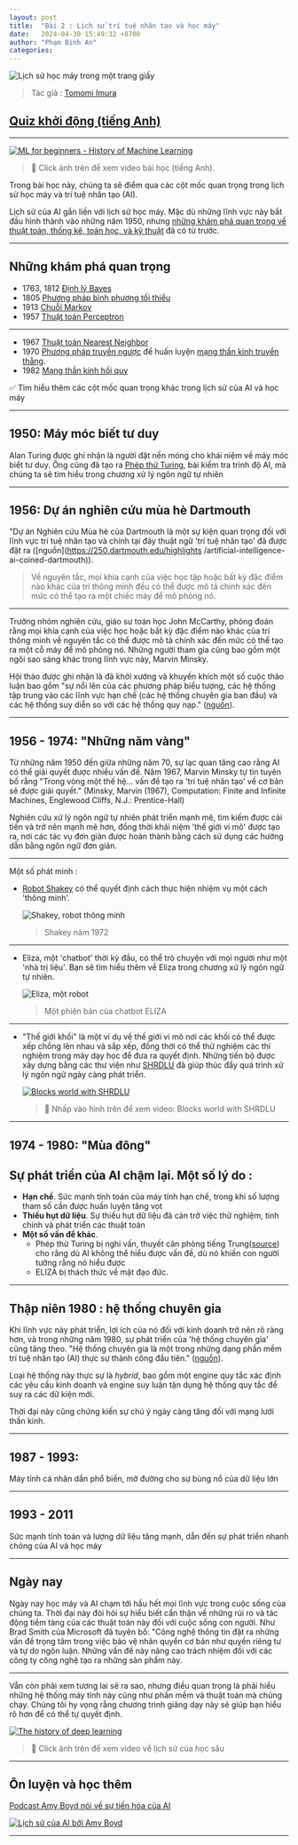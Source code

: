 ```yaml
---
layout: post
title:  "Bài 2 : Lịch sử trí tuệ nhân tạo và học máy"
date:   2024-04-30 15:49:32 +0700
author: "Phạm Bình An"
categories: 
---
```


![Lịch sử học máy trong một trang giấy]({{site.url}}/assets/images/classic-ML-course/ml-history.png)
> Tác giả : [Tomomi Imura](https://www.twitter.com/girlie_mac)

## [Quiz khởi động (tiếng Anh)](https://gray-sand-07a10f403.1.azurestaticapps.net/quiz/3/)

---

[![ML for beginners - History of Machine Learning](https://img.youtube.com/vi/N6wxM4wZ7V0/0.jpg)](https://youtu.be/N6wxM4wZ7V0 "ML for beginners - History of Machine Learning")

> 🎥 Click ảnh trên để xem video bài học (tiếng Anh).

Trong bài học này, chúng ta sẽ điểm qua các cột mốc quan trọng trong lịch sử học máy và trí tuệ nhân tạo (AI).

Lịch sử của AI gắn liền với lịch sử học máy. Mặc dù những lĩnh vực này bắt đầu hình thành vào những năm 1950, nhưng [những khám phá quan trọng về thuật toán, thống kê, toán học, và kỹ thuật](https://wikipedia.org/wiki/Timeline_of_machine_learning) đã có từ trước. 

---
## Những khám phá quan trọng

- 1763, 1812 [Định lý Bayes](https://wikipedia.org/wiki/Bayes%27_theorem)
- 1805 [Phương pháp bình phương tối thiểu](https://wikipedia.org/wiki/Least_squares) 
- 1913 [Chuỗi Markov](https://wikipedia.org/wiki/Markov_chain)
- 1957 [Thuật toán Perceptron](https://wikipedia.org/wiki/Perceptron)

---

- 1967 [Thuật toán Nearest Neighbor](https://wikipedia.org/wiki/Nearest_neighbor) 
- 1970 [Phương pháp truyền ngược](https://wikipedia.org/wiki/Backpropagation) để huấn luyện [mạng thần kinh truyền thẳng](https://wikipedia.org/wiki/Feedforward_neural_network).
- 1982 [Mạng thần kinh hồi quy](https://wikipedia.org/wiki/Recurrent_neural_network) 

✅ Tìm hiểu thêm các cột mốc quan trọng khác trong lịch sử của AI và học máy

---
## 1950: Máy móc biết tư duy

Alan Turing được ghi nhận là người đặt nền móng cho khái niệm về máy móc biết tư duy. Ông cũng đã tạo ra [Phép thử Turing](https://www.bbc.com/news/technology-18475646), bài kiểm tra trình độ AI, mà chúng ta sẽ tìm hiểu trong chương xử lý ngôn ngữ tự nhiên

---
## 1956: Dự án nghiên cứu mùa hè Dartmouth

"Dự án Nghiên cứu Mùa hè của Dartmouth là một sự kiện quan trọng đối với lĩnh vực trí tuệ nhân tạo và chính tại đây thuật ngữ 'trí tuệ nhân tạo' đã được đặt ra ([nguồn](https://250.dartmouth.edu/highlights /artificial-intelligence-ai-coined-dartmouth)).

> Về nguyên tắc, mọi khía cạnh của việc học tập hoặc bất kỳ đặc điểm nào khác của trí thông minh đều có thể được mô tả chính xác đến mức có thể tạo ra một chiếc máy để mô phỏng nó.

---

Trưởng nhóm nghiên cứu, giáo sư toán học John McCarthy, phỏng đoán rằng mọi khía cạnh của việc học hoặc bất kỳ đặc điểm nào khác của trí thông minh về nguyên tắc có thể được mô tả chính xác đến mức có thể tạo ra một cỗ máy để mô phỏng nó. Những người tham gia cũng bao gồm một ngôi sao sáng khác trong lĩnh vực này, Marvin Minsky.

Hội thảo được ghi nhận là đã khởi xướng và khuyến khích một số cuộc thảo luận bao gồm "sự nổi lên của các phương pháp biểu tượng, các hệ thống tập trung vào các lĩnh vực hạn chế (các hệ thống chuyên gia ban đầu) và các hệ thống suy diễn so với các hệ thống quy nạp." ([nguồn](https://wikipedia.org/wiki/Dartmouth_workshop)).

---
## 1956 - 1974: "Những năm vàng"

Từ những năm 1950 đến giữa những năm 70, sự lạc quan tăng cao rằng AI có thể giải quyết được nhiều vấn đề. Năm 1967, Marvin Minsky tự tin tuyên bố rằng "Trong vòng một thế hệ... vấn đề tạo ra 'trí tuệ nhân tạo' về cơ bản sẽ được giải quyết." (Minsky, Marvin (1967), Computation: Finite and Infinite Machines, Englewood Cliffs, N.J.: Prentice-Hall)

Nghiên cứu xử lý ngôn ngữ tự nhiên phát triển mạnh mẽ, tìm kiếm được cải tiến và trở nên mạnh mẽ hơn, đồng thời khái niệm 'thế giới vi mô' được tạo ra, nơi các tác vụ đơn giản được hoàn thành bằng cách sử dụng các hướng dẫn bằng ngôn ngữ đơn giản.

---

Một số phát minh :

* [Robot Shakey](https://wikipedia.org/wiki/Shakey_the_robot) có thể quyết định cách thực hiện nhiệm vụ một cách 'thông minh'.

     ![Shakey, robot thông minh]({{site.url}}/assets/images/classic-ML-course/shakey.jpg)
     > Shakey năm 1972

---

* Eliza, một 'chatbot' thời kỳ đầu, có thể trò chuyện với mọi người như một 'nhà trị liệu'. Bạn sẽ tìm hiểu thêm về Eliza trong chương xử lý ngôn ngữ tự nhiên.

     ![Eliza, một robot]({{site.url}}/assets/images/classic-ML-course/eliza.png)
     > Một phiên bản của chatbot ELIZA

---

* "Thế giới khối" là một ví dụ về thế giới vi mô nơi các khối có thể được xếp chồng lên nhau và sắp xếp, đồng thời có thể thử nghiệm các thí nghiệm trong máy dạy học để đưa ra quyết định. Những tiến bộ được xây dựng bằng các thư viện như [SHRDLU](https://wikipedia.org/wiki/SHRDLU) đã giúp thúc đẩy quá trình xử lý ngôn ngữ ngày càng phát triển.

     [![Blocks world with SHRDLU](https://img.youtube.com/vi/QAJz4YKUwqw/0.jpg)](https://www.youtube.com/watch?v=QAJz4YKUwqw "Blocks world with SHRDLU" )

     > 🎥 Nhấp vào hình trên để xem video: Blocks world with SHRDLU

---
## 1974 - 1980: "Mùa đông"

Sự phát triển của AI chậm lại. Một số lý do :
---
- **Hạn chế**. Sức mạnh tính toán của máy tính hạn chế, trong khi số lượng tham số cần được huấn luyện tăng vọt
- **Thiếu hụt dữ liệu**. Sự thiếu hụt dữ liệu đã cản trở việc thử nghiệm, tinh chỉnh và phát triển các thuật toán
- **Một số vấn đề khác**. 
  - Phép thử Turing bị nghi vấn, thuyết căn phòng tiếng Trung([source](https://plato.stanford.edu/entries/chinese-room/)) cho rằng dù AI không thể hiểu được vấn đề, dù nó khiến con người tưởng rằng nó hiểu được
  - ELIZA bị thách thức về mặt đạo đức.

---
## Thập niên 1980 : hệ thống chuyên gia

Khi lĩnh vực này phát triển, lợi ích của nó đối với kinh doanh trở nên rõ ràng hơn, và trong những năm 1980, sự phát triển của 'hệ thống chuyên gia' cũng tăng theo. "Hệ thống chuyên gia là một trong những dạng phần mềm trí tuệ nhân tạo (AI) thực sự thành công đầu tiên." ([nguồn](https://wikipedia.org/wiki/Expert_system)).

Loại hệ thống này thực sự là _hybrid_, bao gồm một engine quy tắc xác định các yêu cầu kinh doanh và engine suy luận tận dụng hệ thống quy tắc để suy ra các dữ kiện mới.

Thời đại này cũng chứng kiến ​​sự chú ý ngày càng tăng đối với mạng lưới thần kinh.

---
## 1987 - 1993: 

Máy tính cá nhân dần phổ biến, mở đường cho sự bùng nổ của dữ liệu lớn

---
## 1993 - 2011

Sức mạnh tính toán và lượng dữ liệu tăng mạnh, dẫn đến sự phát triển nhanh chóng của AI và học máy

---
## Ngày nay

Ngày nay học máy và AI chạm tới hầu hết mọi lĩnh vực trong cuộc sống của chúng ta. Thời đại này đòi hỏi sự hiểu biết cẩn thận về những rủi ro và tác động tiềm tàng của các thuật toán này đối với cuộc sống con người. Như Brad Smith của Microsoft đã tuyên bố: "Công nghệ thông tin đặt ra những vấn đề trọng tâm trong việc bảo vệ nhân quyền cơ bản như quyền riêng tư và tự do ngôn luận. Những vấn đề này nâng cao trách nhiệm đối với các công ty công nghệ tạo ra những sản phẩm này. 

---

Vẫn còn phải xem tương lai sẽ ra sao, nhưng điều quan trọng là phải hiểu những hệ thống máy tính này cũng như phần mềm và thuật toán mà chúng chạy. Chúng tôi hy vọng rằng chương trình giảng dạy này sẽ giúp bạn hiểu rõ hơn để có thể tự quyết định.


[![The history of deep learning](https://img.youtube.com/vi/mTtDfKgLm54/0.jpg)](https://www.youtube.com/watch?v=mTtDfKgLm54 "The history of deep learning")
> 🎥 Click ảnh trên để xem video về lịch sử của học sâu
---

## Ôn luyện và học thêm

[Podcast Amy Boyd nói về sự tiến hóa của AI](http://runasradio.com/Shows/Show/739)

[![Lịch sử của AI bởi Amy Boyd](https://img.youtube.com/vi/EJt3_bFYKss/0.jpg)](https://www.youtube.com/watch?v=EJt3_bFYKss "The history of AI by Amy Boyd")

---
